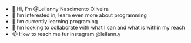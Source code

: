 - 👋 Hi, I’m @Leilanny Nascimento Oliveira 
- 👀 I’m interested in, learn even more about programming
- 🌱 I’m currently learning  programing
- 💞️ I’m looking to collaborate with what I can and what is within my reach
- 📫 How to reach me fur instagram @leilann.y

<!---
Leilanny-nas/Leilanny-nas is a ✨ special ✨ repository because its `README.md` (this file) appears on your GitHub profile.
You can click the Preview link to take a look at your changes.
--->
